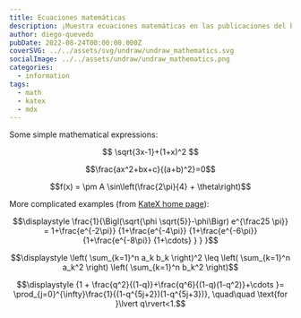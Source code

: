 ```yaml
---
title: Ecuaciones matemáticas
description: ¡Muestra ecuaciones matemáticas en las publicaciones del blog!
author: diego-quevedo
pubDate: 2022-08-24T00:00:00.000Z
coverSVG: ../../assets/svg/undraw/undraw_mathematics.svg
socialImage: ../../assets/undraw/undraw_mathematics.png
categories:
  - information
tags:
  - math
  - katex
  - mdx
---
```


Some simple mathematical expressions:

$$ \sqrt{3x-1}+(1+x)^2 $$

$$\frac{ax^2+bx+c}{(a+b)^2}=0$$

$$f(x) = \pm A \sin\left(\frac{2\pi}{4} + \theta\right)$$

More complicated examples (from [KateX home page](https://katex.org)):

$$\displaystyle \frac{1}{\Bigl(\sqrt{\phi \sqrt{5}}-\phi\Bigr) e^{\frac25 \pi}} = 1+\frac{e^{-2\pi}} {1+\frac{e^{-4\pi}} {1+\frac{e^{-6\pi}} {1+\frac{e^{-8\pi}} {1+\cdots} } } }$$

$$\displaystyle \left( \sum_{k=1}^n a_k b_k \right)^2 \leq \left( \sum_{k=1}^n a_k^2 \right) \left( \sum_{k=1}^n b_k^2 \right)$$

$$\displaystyle {1 +  \frac{q^2}{(1-q)}+\frac{q^6}{(1-q)(1-q^2)}+\cdots }= \prod_{j=0}^{\infty}\frac{1}{(1-q^{5j+2})(1-q^{5j+3})}, \quad\quad \text{for }\lvert q\rvert<1.$$
